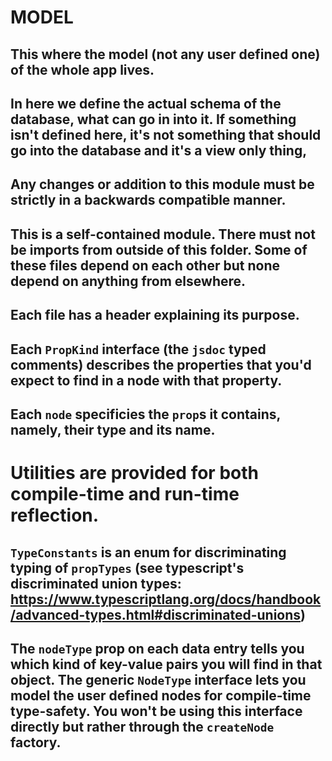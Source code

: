 # MODEL

## This where the model (not any user defined one) of the whole app lives.

## In here we define the actual schema of the database, what can go in into it. If something isn't defined here, it's not something that should go into the database and it's a view only thing,

## Any changes or addition to this module must be strictly in a backwards compatible manner.

## This is a self-contained module. There must not be imports from outside of this folder. Some of these files depend on each other but none depend on anything from elsewhere.

## Each file has a header explaining its purpose.

## Each `PropKind` interface (the `jsdoc` typed comments) describes the properties that you'd expect to find in a node with that property.

## Each `node` specificies the `prop`s it contains, namely, their type and its name.

# Utilities are provided for both compile-time and run-time reflection.

## `TypeConstants` is an enum for discriminating typing of `propTypes` (see typescript's discriminated union types: https://www.typescriptlang.org/docs/handbook/advanced-types.html#discriminated-unions)

## The `nodeType` prop on each data entry tells you which kind of key-value pairs you will find in that object. The generic `NodeType` interface lets you model the user defined nodes for compile-time type-safety. You won't be using this interface directly but rather through the `createNode` factory.
